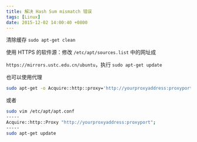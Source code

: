 ```yaml
---
title: 解决 Hash Sum mismatch 错误
tags: [Linux]
date: 2015-12-02 14:00:40 +0800
---
```


清除缓存 `sudo apt-get clean`

使用 HTTPS 的软件源：修改 `/etc/apt/sources.list` 中的网址成

`https://mirrors.ustc.edu.cn/ubuntu`，执行 `sudo apt-get update`

也可以使用代理

``` bash
sudo apt-get -o Acquire::http::proxy='http://yourproxyaddress:proxyport/' update
```

或者

``` bash
sudo vim /etc/apt/apt.conf
-----
Acquire::http::Proxy "http://yourproxyaddress:proxyport";
-----
sudo apt-get update
```
